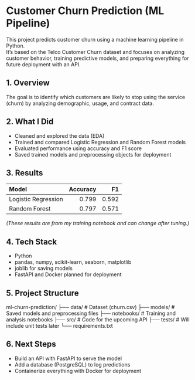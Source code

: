 # Customer Churn Prediction (ML Pipeline)

This project predicts customer churn using a machine learning pipeline in Python.  
It’s based on the Telco Customer Churn dataset and focuses on analyzing customer behavior, training predictive models, and preparing everything for future deployment with an API.

## 1. Overview
The goal is to identify which customers are likely to stop using the service (churn) by analyzing demographic, usage, and contract data.

## 2. What I Did
- Cleaned and explored the data (EDA)
- Trained and compared Logistic Regression and Random Forest models
- Evaluated performance using accuracy and F1 score
- Saved trained models and preprocessing objects for deployment

## 3. Results
| Model | Accuracy | F1 |
|:------|----------:|--:|
| Logistic Regression | 0.799 | 0.592 |
| Random Forest | 0.797 | 0.571 |

*(These results are from my training notebook and can change after tuning.)*

## 4. Tech Stack
- Python  
- pandas, numpy, scikit-learn, seaborn, matplotlib  
- joblib for saving models  
- FastAPI and Docker planned for deployment

## 5. Project Structure
ml-churn-prediction/
├── data/           # Dataset (churn.csv)
├── models/         # Saved models and preprocessing files
├── notebooks/      # Training and analysis notebooks
├── src/            # Code for the upcoming API
├── tests/          # Will include unit tests later
└── requirements.txt
## 6. Next Steps
- Build an API with FastAPI to serve the model  
- Add a database (PostgreSQL) to log predictions  
- Containerize everything with Docker for deployment  